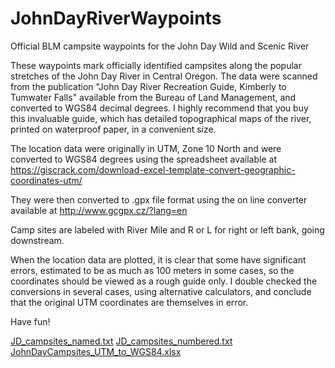 # JohnDayRiverWaypoints
Official BLM campsite waypoints for the John Day Wild and Scenic River

These waypoints mark officially identified campsites along the popular stretches of the John Day River in Central Oregon. The data were scanned from the publication "John Day River Recreation Guide, Kimberly to Tumwater Falls" available from the Bureau of Land Management, and converted to WGS84 decimal degrees. I highly recommend that you buy this invaluable guide, which has detailed topographical maps of the river, printed on waterproof paper, in a convenient size.

The location data were originally in UTM, Zone 10 North and were converted to WGS84 degrees using the spreadsheet available at https://giscrack.com/download-excel-template-convert-geographic-coordinates-utm/

They were then converted to .gpx file format using the on line converter available at http://www.gcgpx.cz/?lang=en

Camp sites are labeled with River Mile and R or L for right or left bank, going downstream.

When the location data are plotted, it is clear that some have significant errors, estimated to be as much as 100 meters in some cases, so the coordinates should be viewed as a rough guide only. I double checked the conversions in several cases, using alternative calculators, and conclude that the original UTM coordinates are themselves in error.

Have fun!

[JD_campsites_named.txt](https://github.com/jremington/JohnDayRiverWaypoints/files/6449219/JD_campsites_named.txt)
[JD_campsites_numbered.txt](https://github.com/jremington/JohnDayRiverWaypoints/files/6449220/JD_campsites_numbered.txt)
[JohnDayCampsites_UTM_to_WGS84.xlsx](https://github.com/jremington/JohnDayRiverWaypoints/files/6449221/JohnDayCampsites_UTM_to_WGS84.xlsx)
